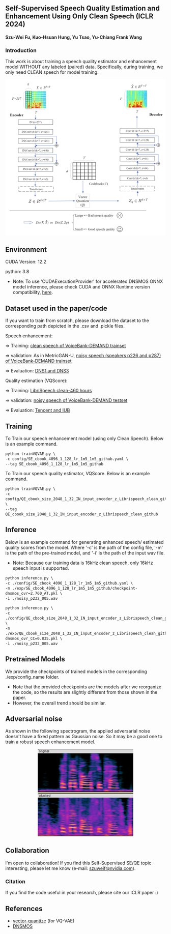 ## Self-Supervised Speech Quality Estimation and Enhancement Using Only Clean Speech (ICLR 2024)
#### Szu-Wei Fu, Kuo-Hsuan Hung, Yu Tsao, Yu-Chiang Frank Wang

### Introduction
This work is about training a speech quality estimator and enhancement model WITHOUT any labeled (paired) data. Specifically, during training, we only need CLEAN speech for model training.

<center><img src="https://github.com/JasonSWFu/VQscore/blob/main/VQScore.png" width="600"></center>

## Environment
CUDA Version: 12.2

python: 3.8

* Note: To use 'CUDAExecutionProvider' for accelerated DNSMOS ONNX model inference, please check CUDA and ONNX Runtime version compatibility, [here](https://onnxruntime.ai/docs/execution-providers/CUDA-ExecutionProvider.html).

## Dataset used in the paper/code
If you want to train from scratch, please download the dataset to the corresponding path depicted in the .csv and .pickle files.

Speech enhancement:

=> Training: [clean speech of VoiceBank-DEMAND trainset](https://datashare.ed.ac.uk/handle/10283/2791)

=> validation: As in MetricGAN-U, [noisy speech (speakers p226 and p287) of VoiceBank-DEMAND trainset](https://datashare.ed.ac.uk/handle/10283/2791)

=> Evaluation: [DNS1 and DNS3](https://github.com/microsoft/DNS-Challenge)

Quality estimation (VQScore):

=> Training: [LibriSpeech clean-460 hours](https://www.openslr.org/12)

=> validation: [noisy speech of VoiceBank-DEMAND testset](https://datashare.ed.ac.uk/handle/10283/2791)

=> Evaluation: [Tencent and IUB](https://github.com/ConferencingSpeech/ConferencingSpeech2022/tree/main/Training/Dev%20datasets)

## Training
To Train our speech enhancement model (using only Clean Speech). Below is an example command.
```shell
python trainVQVAE.py \
-c config/SE_cbook_4096_1_128_lr_1m5_1m5_github.yaml \
--tag SE_cbook_4096_1_128_lr_1m5_1m5_github
```
To Train our speech quality estimator, VQScore. Below is an example command.
```shell
python trainVQVAE.py \
-c config/QE_cbook_size_2048_1_32_IN_input_encoder_z_Librispeech_clean_github.yaml \
--tag QE_cbook_size_2048_1_32_IN_input_encoder_z_Librispeech_clean_github
```

## Inference
Below is an example command for generating enhanced speech/ estimated quality scores from the model.
Where '-c' is the path of the config file, '-m' is the path of the pre-trained model, and '-i' is the path of the input wav file.

* Note: Because our training data is 16kHz clean speech, only 16kHz speech input is supported.
  
```shell
python inference.py \
-c ./config/SE_cbook_4096_1_128_lr_1m5_1m5_github.yaml \
-m ./exp/SE_cbook_4096_1_128_lr_1m5_1m5_github/checkpoint-dnsmos_ovr=2.760_AT.pkl \
-i ./noisy_p232_005.wav
```
```shell
python inference.py \
-c ./config/QE_cbook_size_2048_1_32_IN_input_encoder_z_Librispeech_clean_github.yaml \
-m ./exp/QE_cbook_size_2048_1_32_IN_input_encoder_z_Librispeech_clean_github/checkpoint-dnsmos_ovr_CC=0.835.pkl \
-i ./noisy_p232_005.wav
```



## Pretrained Models
We provide the checkpoints of trained models in the corresponding ./exp/config_name folder.

* Note that the provided checkpoints are the models after we reorganize the code, so the results are slightly different from those shown in the paper.
* However, the overall trend should be similar.

## Adversarial noise
As shown in the following spectrogram, the applied adversarial noise doesn't have a fixed pattern as Gaussian noise. So it may be a good one to train a robust speech enhancement model. 
<center><img src="https://github.com/JasonSWFu/VQscore/blob/main/adv_wav.png" width="300"></center>

## Collaboration
I'm open to collaboration! If you find this Self-Supervised SE/QE topic interesting, please let me know (e-mail: szuweif@nvidia.com). 

### Citation
If you find the code useful in your research, please cite our ICLR paper :)
    
## References
* [vector-quantize](https://github.com/lucidrains/vector-quantize-pytorch) (for VQ-VAE)
* [DNSMOS](https://github.com/microsoft/DNS-Challenge/tree/master/DNSMOS)

